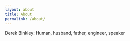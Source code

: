 ```yaml
---
layout: about
title: About
permalink: /about/
---
```


Derek Binkley: Human, husband, father, engineer, speaker
